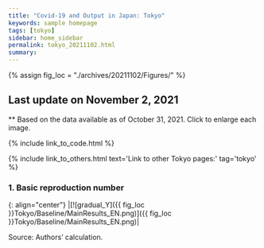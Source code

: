 ```yaml
---
title: "Covid-19 and Output in Japan: Tokyo"
keywords: sample homepage
tags: [tokyo]
sidebar: home_sidebar
permalink: tokyo_20211102.html
summary:
---
```


{% assign fig_loc = "./archives/20211102/Figures/" %}

## Last update on November 2, 2021
** Based on the data available as of October 31, 2021. Click to enlarge each image.

{% include link_to_code.html %}

{% include link_to_others.html text='Link to other Tokyo pages:' tag='tokyo' %}






### 1. Basic reproduction number

{: align="center"}
|[![gradual_Y]({{ fig_loc }}Tokyo/Baseline/MainResults_EN.png)]({{ fig_loc }}Tokyo/Baseline/MainResults_EN.png)|

Source: Authors’ calculation.



